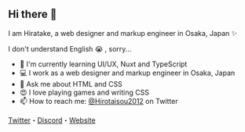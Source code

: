 ## Hi there 👋

I am Hiratake, a web designer and markup engineer in Osaka, Japan ✨

I don't understand English 😭 , sorry...

- 🌱 I'm currently learning UI/UX, Nuxt and TypeScript
- 💻 I work as a web designer and markup engineer in Osaka, Japan
- 💬 Ask me about HTML and CSS
- 😍 I love playing games and writing CSS
- 📫 How to reach me: [@Hirotaisou2012](https://twitter.com/Hirotaisou2012) on Twitter

[Twitter](https://twitter.com/Hirotaisou2012)・[Discord](https://discordapp.com/users/221498004505362433)・[Website](https://hiratake.xyz/)
